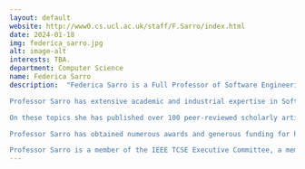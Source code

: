 ```yaml
---
layout: default
website: http://www0.cs.ucl.ac.uk/staff/F.Sarro/index.html
date: 2024-01-18
img: federica_sarro.jpg
alt: image-alt
interests: TBA.
department: Computer Science
name: Federica Sarro
description:  "Federica Sarro is a Full Professor of Software Engineering at University College London, where she is the Head of the Software System Engineering group and she has established the SOLAR team within the CREST centre.

Professor Sarro has extensive academic and industrial expertise in Software Analytics , Search-Based Software Engineering, and Empirical Software Engineering, with a focus on automated software management, optimisation, testing and repair of functional and non-functional properties of modern software systems, including AI-enabled and mobile systems.

On these topics she has published over 100 peer-reviewed scholarly articles, and she has given several invited talks at academic and industrial international events. She has also worked in collaboration with several companies including Bloomberg, Google, Meta, and Microsoft. 

Professor Sarro has obtained numerous awards and generous funding for her research, including the LERO Partnership Fellowship in 2023 and the IEEE TCSE Rising Star Award in 2021 in recognition of her “excellence in Software Engineering research with scholarly and real-world impact.

Professor Sarro is a member of the IEEE TCSE Executive Committee, a member of the ELLIS Society, and an ACM Distinguished Speaker."
---
```

